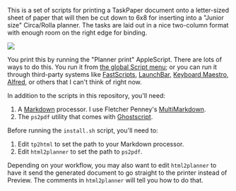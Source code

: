 This is a set of scripts for printing a TaskPaper document onto a letter-sized sheet of paper that will then be cut down to 6x8 for inserting into a "Junior size" Circa/Rolla planner. The tasks are laid out in a nice two-column format with enough room on the right edge for binding.

<img src="http://leancrew.com/all-this/images2015/20150629-Daily%20planner%20with%20TaskPaper%20list.jpg" />

You print this by running the "Planner print" AppleScript. There are lots of ways to do this. You run it from [the global Script menu][8]; or you can run it through third-party systems like [FastScripts][4], [LaunchBar][5], [Keyboard Maestro][6], [Alfred][7], or others that I can't think of right now.

In addition to the scripts in this repository, you'll need:

1. A [Markdown][1] processor. I use Fletcher Penney's [MultiMarkdown][3].
2. The `ps2pdf` utility that comes with [Ghostscript][2].

Before running the `install.sh` script, you'll need to:

1. Edit `tp2html` to set the path to your Markdown processor.
2. Edit `html2planner` to set the path to `ps2pdf`.

Depending on your workflow, you may also want to edit `html2planner` to have it send the generated document to go straight to the printer instead of Preview. The comments in `html2planner` will tell you how to do that.


[1]: http://daringfireball.net/projects/markdown/
[2]: http://pages.cs.wisc.edu/~ghost/doc/GPL/index.htm
[3]: http://fletcherpenney.net/multimarkdown/
[4]: http://www.red-sweater.com/fastscripts/
[5]: https://www.obdev.at/products/launchbar/index.html
[6]: http://www.keyboardmaestro.com/main/
[7]: http://www.alfredapp.com/
[8]: https://macosxautomation.com/automator/scriptmenu/index.html
